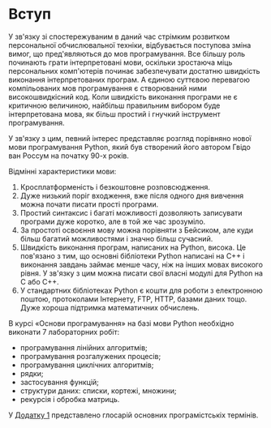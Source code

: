 # Вступ

У зв'язку зі спостережуваним в даний час стрімким розвитком персональної обчислювальної техніки, відбувається поступова зміна вимог, що пред'являються до мов програмування. Все більшу роль починають грати інтерпретовані мови, оскільки зростаюча міць персональних комп'ютерів починає забезпечувати достатню швидкість виконання інтерпретованих програм. А єдиною суттєвою перевагою компільованих мов програмування є створюваний ними високошвидкісний код. Коли швидкість виконання програми не є критичною величиною, найбільш правильним вибором буде інтерпретована мова, як більш простий і гнучкий інструмент програмування. 

У зв'язку з цим, певний інтерес представляє розгляд порівняно нової мови програмування Python, який був створений його автором Гвідо ван Россум на початку 90-х років. 

Відмінні характеристики мови: 

1. Кросплатформеність і безкоштовне розповсюдження. 
2. Дуже низький поріг входження, вже після одного дня вивчення можна почати писати прості програми. 
3. Простий синтаксис і багаті можливості дозволяють записувати програми дуже коротко, але в той же час зрозуміло. 
4. За простоті освоєння мову можна порівняти з Бейсиком, але куди більш багатий можливостями і значно більш сучасний. 
5. Швидкість виконання програм, написаних на Python, висока. Це пов'язано з тим, що основні бібліотеки Python написані на C++ і виконання завдань займає менше часу, ніж на інших мовах високого рівня. У зв'язку з цим можна писати свої власні модулі для Python на C або C++. 
6. У стандартниx бібліотеках Python є кошти для роботи з електронною поштою, протоколами Інтернету, FTP, HTTP, базами даних тощо. Дуже хороша підтримка математичних обчислень. 

В курсі «Основи програмування» на базі мови Python необхідно виконати 7 лабораторних робіт: 

- програмування лінійних алгоритмів; 
- програмування розгалужених процесів; 
- програмування циклічних алгоритмів; 
- рядки; 
- застосування функцій; 
- структури даних: списки, кортежі, множини; 
- рекурсія і обробка матриць. 

У [Додатку 1](http://link) представлено глосарій основних програмістськіх термінів. 